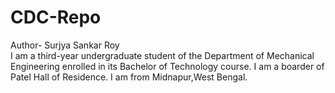 # CDC-Repo
Author- Surjya Sankar Roy
<br>
I am a third-year undergraduate student of the Department of Mechanical Engineering enrolled in its Bachelor of Technology course. I am a boarder of Patel Hall of Residence. I am from Midnapur,West Bengal.
